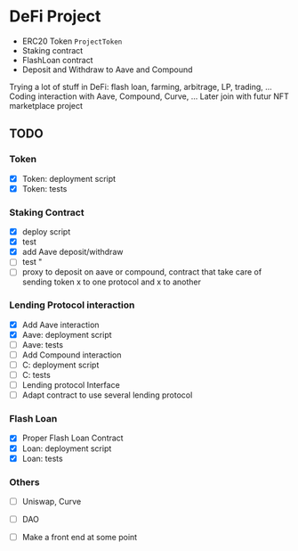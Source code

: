 # DeFi Project

- ERC20 Token `ProjectToken`
- Staking contract
- FlashLoan contract 
- Deposit and Withdraw to Aave and Compound


Trying a lot of stuff in DeFi: flash loan, farming, arbitrage, LP, trading, ...
Coding interaction with Aave, Compound, Curve, ...
Later join with futur NFT marketplace project


## TODO

### Token
- [x] Token: deployment script
- [x] Token: tests

### Staking Contract
- [x] deploy script
- [x] test
- [x] add Aave deposit/withdraw
- [ ] test       "
- [ ] proxy to deposit on aave or compound, contract that take care of sending token x to one protocol and x to another

### Lending Protocol interaction

- [x] Add Aave interaction
- [x] Aave: deployment script
- [ ] Aave: tests
- [ ] Add Compound interaction
- [ ] C: deployment script
- [ ] C: tests
- [ ] Lending protocol Interface
- [ ] Adapt contract to use several lending protocol

### Flash Loan
- [x] Proper Flash Loan Contract
- [x] Loan: deployment script
- [x] Loan: tests

### Others
- [ ] Uniswap, Curve
- [ ] DAO
- [ ] Make a front end at some point

